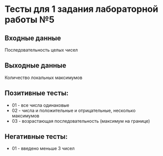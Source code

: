 ﻿# Тесты для 1 задания лабораторной работы №5

## Входные данные
Последовательность целых чисел

## Выходные данные
Количество локальных максимумов

## Позитивные тесты:
- 01 - все числа одинаковые
- 02 - числа и положительные и отрицательные, несколько максимумов
- 03 - возрастающая последовательность (максимум на границе)

## Негативные тесты:
- 01 - введено меньше 3 чисел

